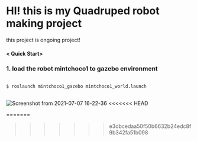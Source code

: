 # HI! this is my Quadruped robot making project

this project is ongoing project!

#### < Quick Start>
### 1. load the robot mintchoco1 to gazebo environment
<pre>
<code>
$ roslaunch mintchoco1_gazebo mintchoco1_world.launch
</code>
</pre>

![Screenshot from 2021-07-07 16-22-36](https://user-images.githubusercontent.com/19335771/124845945-bfdd2700-dfd2-11eb-81da-72bb4c58b4a7.png)
<<<<<<< HEAD

=======
>>>>>>> e3dbcedaa50f50b6632b24edc8f9b342fa51b098
